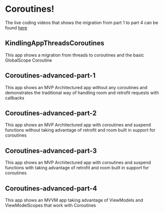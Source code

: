 # Coroutines!

The live coding videos that shows the migration from part 1 to part 4 can be found [here](https://entelectza-my.sharepoint.com/:f:/g/personal/sahil_naran_entelect_co_za/EtGb8IBVg6xJoz18Bu7fmQABT7qgWJKz-rQ5SKwBCIZn9Q?e=MQdGY7) 

## KindlingAppThreadsCoroutines

This app shows a migration from threads to coroutines and the basic GlobalScope Coroutine

## Coroutines-advanced-part-1

This app shows an MVP Architectured app without any coroutines and demonstrates the traditional way of handling room and retrofit requests with callbacks

## Coroutines-advanced-part-2

This app shows an MVP Architectured app with coroutines and suspend functions without taking advantage of retrofit and room built in support for coroutines

## Coroutines-advanced-part-3

This app shows an MVP Architectured app with coroutines and suspend functions with taking advantage of retrofit and room built in support for coroutines

## Coroutines-advanced-part-4

This app shows an MVVM app taking advantage of ViewModels and ViewModelScopes that work with Coroutines
